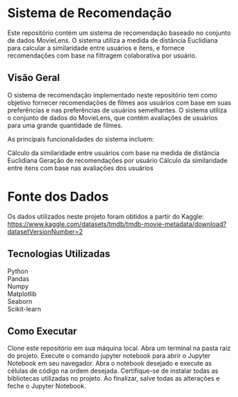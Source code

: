 # Sistema de Recomendação

Este repositório contém um sistema de recomendação baseado no conjunto de dados MovieLens. O sistema utiliza a medida de distância Euclidiana para calcular a similaridade entre usuários e itens, e fornece recomendações com base na filtragem colaborativa por usuário.


## Visão Geral
O sistema de recomendação implementado neste repositório tem como objetivo fornecer recomendações de filmes aos usuários com base em suas preferências e nas preferências de usuários semelhantes. O sistema utiliza o conjunto de dados do MovieLens, que contém avaliações de usuários para uma grande quantidade de filmes.

As principais funcionalidades do sistema incluem:

Cálculo da similaridade entre usuários com base na medida de distância Euclidiana
Geração de recomendações por usuário
Cálculo da similaridade entre itens com base nas avaliações dos usuários

# Fonte dos Dados
Os dados utilizados neste projeto foram obtidos a partir do Kaggle: https://www.kaggle.com/datasets/tmdb/tmdb-movie-metadata/download?datasetVersionNumber=2

## Tecnologias Utilizadas
Python \
Pandas \
Numpy \
Matplotlib \
Seaborn \
Scikit-learn

## Como Executar
Clone este repositório em sua máquina local.
Abra um terminal na pasta raiz do projeto.
Execute o comando jupyter notebook para abrir o Jupyter Notebook em seu navegador.
Abra o notebook desejado e execute as células de código na ordem desejada. Certifique-se de instalar todas as bibliotecas utilizadas no projeto.
Ao finalizar, salve todas as alterações e feche o Jupyter Notebook.
